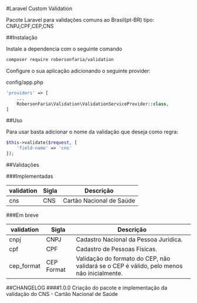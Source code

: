 #Laravel Custom Validation

Pacote Laravel para validações comuns ao Brasil(pt-BR) tipo: CNPJ,CPF,CEP,CNS

##Instalação

Instale a dependencia com o seguinte comando

```bash
composer require robersonfaria/validation
```

Configure o sua aplicação adicionando o seguinte provider:

config/app.php
```php
'providers' => [
    ...
    RobersonFaria\Validation\ValidationServiceProvider::class,
]
```

##Uso

Para usar basta adicionar o nome da validação que deseja como regra:

```php
$this->validate($request, [
    'field-name' => 'cns'
]);
```

##Validações

###Implementadas

| validation | Sigla | Descrição |
|---|---|---|
| cns | CNS | Cartão Nacional de Saúde|

###Em breve

| validation | Sigla | Descrição |
|---|---|---|
| cnpj | CNPJ | Cadastro Nacional da Pessoa Jurídica. |
| cpf | CPF | Cadastro de Pessoas Físicas. |
| cep_format | CEP Format | Validação do formato do CEP, não validará se o CEP é válido, pelo menos não inicialmente. |

##CHANGELOG
####1.0.0
Criação do pacote e implementação da validação do CNS - Cartão Nacional de Saúde
